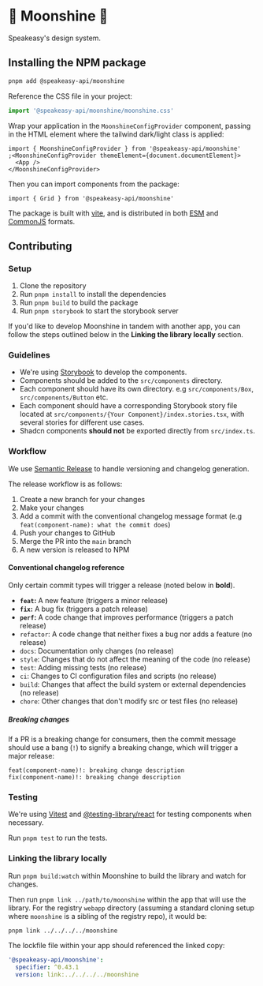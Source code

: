 # 🥃 Moonshine 🥃

Speakeasy's design system.

## Installing the NPM package

```bash
pnpm add @speakeasy-api/moonshine
```

Reference the CSS file in your project:

```ts
import '@speakeasy-api/moonshine/moonshine.css'
```

Wrap your application in the `MoonshineConfigProvider` component, passing in the HTML element where the tailwind dark/light class is applied:

```tsx
import { MoonshineConfigProvider } from '@speakeasy-api/moonshine'
;<MoonshineConfigProvider themeElement={document.documentElement}>
  <App />
</MoonshineConfigProvider>
```

Then you can import components from the package:

```tsx
import { Grid } from '@speakeasy-api/moonshine'
```

The package is built with [vite](https://vitejs.dev/), and is distributed in both [ESM](https://developer.mozilla.org/en-US/docs/Web/JavaScript/Guide/Modules) and [CommonJS](https://nodejs.org/api/modules.html#modules-commonjs) formats.

## Contributing

### Setup

1. Clone the repository
2. Run `pnpm install` to install the dependencies
3. Run `pnpm build` to build the package
4. Run `pnpm storybook` to start the storybook server

If you'd like to develop Moonshine in tandem with another app, you can follow the steps outlined below in the **Linking the library locally** section.

### Guidelines

- We're using [Storybook](https://storybook.js.org/) to develop the components.
- Components should be added to the `src/components` directory.
- Each component should have its own directory. e.g `src/components/Box`, `src/components/Button` etc.
- Each component should have a corresponding Storybook story file located at `src/components/{Your Component}/index.stories.tsx`, with several stories for different use cases.
- Shadcn components **should not** be exported directly from `src/index.ts`.

### Workflow

We use [Semantic Release](https://semantic-release.gitbook.io/semantic-release/) to handle versioning and changelog generation.

The release workflow is as follows:

1. Create a new branch for your changes
2. Make your changes
3. Add a commit with the conventional changelog message format (e.g `feat(component-name): what the commit does`)
4. Push your changes to GitHub
5. Merge the PR into the `main` branch
6. A new version is released to NPM

#### Conventional changelog reference

Only certain commit types will trigger a release (noted below in **bold**).

- **`feat`:** A new feature (triggers a minor release)
- **`fix`:** A bug fix (triggers a patch release)
- **`perf`:** A code change that improves performance (triggers a patch release)
- `refactor`: A code change that neither fixes a bug nor adds a feature (no release)
- `docs`: Documentation only changes (no release)
- `style`: Changes that do not affect the meaning of the code (no release)
- `test`: Adding missing tests (no release)
- `ci`: Changes to CI configuration files and scripts (no release)
- `build`: Changes that affect the build system or external dependencies (no release)
- `chore`: Other changes that don't modify src or test files (no release)

##### Breaking changes

If a PR is a breaking change for consumers, then the commit message should use a bang (`!`) to signify a breaking change, which will trigger a major release:

```
feat(component-name)!: breaking change description
fix(component-name)!: breaking change description
```

### Testing

We're using [Vitest](https://vitest.dev/) and [@testing-library/react](https://testing-library.com/react/) for testing components when necessary.

Run `pnpm test` to run the tests.

### Linking the library locally

Run `pnpm build:watch` within Moonshine to build the library and watch for changes.

Then run `pnpm link ../path/to/moonshine` within the app that will use the library. For the registry `webapp` directory (assuming a standard cloning setup where `moonshine` is a sibling of the registry repo), it would be:

```bash
pnpm link ../../../../moonshine
```

The lockfile file within your app should referenced the linked copy:

```yaml
'@speakeasy-api/moonshine':
  specifier: ^0.43.1
  version: link:../../../../moonshine
```
